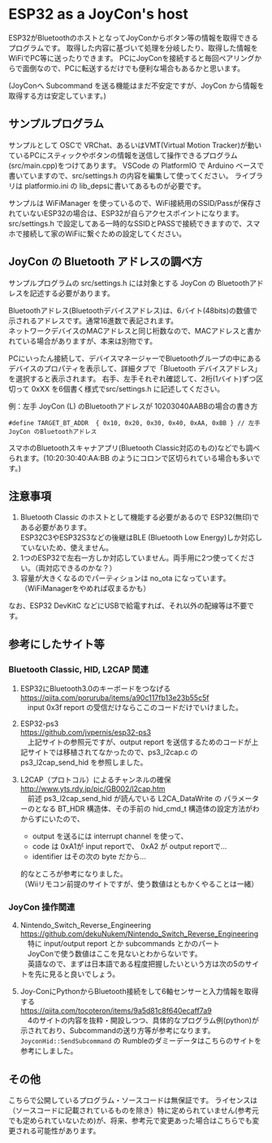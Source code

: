 # ESP32 as a JoyCon's host
ESP32がBluetoothのホストとなってJoyConからボタン等の情報を取得できるプログラムです。
取得した内容に基づいて処理を分岐したり、取得した情報をWiFiでPC等に送ったりできます。
PCにJoyConを接続すると毎回ペアリングからで面倒なので、PCに転送するだけでも便利な場合もあるかと思います。

(JoyConへ Subcommand を送る機能はまだ不安定ですが、JoyCon から情報を取得する方は安定しています。)

## サンプルプログラム
サンプルとして OSCで VRChat、あるいはVMT(Virtual Motion Tracker)が動いているPCにスティックやボタンの情報を送信して操作できるプログラム(src/main.cpp)をつけてあります。
VSCode の PlatformIO で Arduino ベースで書いていますので、src/settings.h の内容を編集して使ってください。
ライブラリは platformio.ini の lib_depsに書いてあるものが必要です。

サンプルは WiFiManager を使っているので、WiFi接続用のSSID/Passが保存されていないESP32の場合は、ESP32が自らアクセスポイントになります。src/settings.h で設定してある一時的なSSIDとPASSで接続できますので、スマホで接続して家のWiFiに繋ぐための設定してください。

## JoyCon の Bluetooth アドレスの調べ方
サンプルプログラムの src/settings.h には対象とする JoyCon の Bluetoothアドレスを記述する必要があります。

Bluetoothアドレス(Bluetoothデバイスアドレス)は、6バイト(48bits)の数値で示されるアドレスです。通常16進数で表記されます。<br>
ネットワークデバイスのMACアドレスと同じ桁数なので、MACアドレスと書かれている場合がありますが、本来は別物です。

PCにいったん接続して、デバイスマネージャーでBluetoothグループの中にあるデバイスのプロパティを表示して、詳細タブで「Bluetooth デバイスアドレス」を選択すると表示されます。
右手、左手それぞれ確認して、2桁(1バイト)ずつ区切って 0xXX を6個書く様式でsrc/settings.h に記述してください。

例：左手 JoyCon (L) のBluetoothアドレスが 10203040AABBの場合の書き方

`#define TARGET_BT_ADDR  { 0x10, 0x20, 0x30, 0x40, 0xAA, 0xBB } // 左手JoyCon のBluetoothアドレス`

スマホのBluetoothスキャナアプリ(Bluetooth Classic対応のもの)などでも調べられます。(10:20:30:40:AA:BB のようにコロンで区切られている場合も多いです。)

## 注意事項
1. Bluetooth Classic のホストとして機能する必要があるので ESP32(無印)である必要があります。<br>ESP32C3やESP32S3などの後継はBLE (Bluetooth Low Energy)しか対応していないため、使えません。
2. 1つのESP32で左右一方しか対応していません。両手用に2つ使ってください。（両対応できるのかな？）
3. 容量が大きくなるのでパーティションは no_ota になっています。（WiFiManagerをやめれば収まるかも）

なお、ESP32 DevKitC などにUSBで給電すれば、それ以外の配線等は不要です。

## 参考にしたサイト等
### Bluetooth Classic, HID, L2CAP 関連
1. ESP32にBluetooth3.0のキーボードをつなげる<br>
https://qiita.com/poruruba/items/a90c117fb13e23b55c5f<br>
　input 0x3f report の受信だけならここのコードだけでいけました。

2. ESP32-ps3<br>
https://github.com/jvpernis/esp32-ps3<br>
　上記サイトの参照元ですが、output report を送信するためのコードが上記サイトでは移植されてなかったので、ps3_l2cap.c の ps3_l2cap_send_hid を参照しました。

3. L2CAP（プロトコル）によるチャンネルの確保<br>
http://www.yts.rdy.jp/pic/GB002/l2cap.htm<br>
　前述 ps3_l2cap_send_hid が読んでいる L2CA_DataWrite の パラメーターのとなる BT_HDR 構造体、その手前の hid_cmd_t 構造体の設定方法がわからずにいたので、
    - output を送るには interrupt channel を使って、
    - code は 0xA1が input reportで、 0xA2 が output reportで…
    - identifier はその次の byte だから…

    的なところが参考になりました。<br>
（Wiiリモコン前提のサイトですが、使う数値はともかくやることは一緒）

### JoyCon 操作関連
4. Nintendo_Switch_Reverse_Engineering<br>
https://github.com/dekuNukem/Nintendo_Switch_Reverse_Engineering<br>
　特に input/output report とか subcommands とかのパート<br>
　JoyConで使う数値はここを見ないとわからないです。<br>
　英語なので、まずは日本語である程度把握したいという方は次の5のサイトを先に見ると良いでしょう。<br>

5. Joy-ConにPythonからBluetooth接続をして6軸センサーと入力情報を取得する<br>
https://qiita.com/tocoteron/items/9a5d81c8f640ecaff7a9<br>
　4のサイトの内容を抜粋・開設しつつ、具体的なプログラム例(python)が示されており、Subcommandの送り方等が参考になります。<br>
 `JoyconHid::SendSubcommand` の Rumbleのダミーデータはこちらのサイトを参考にしました。

## その他
こちらで公開しているプログラム・ソースコードは無保証です。
ライセンスは（ソースコードに記載されているものを除き）特に定められていません(参考元でも定められていないため)が、将来、参考元で変更あった場合はこちらでも変更される可能性があります。
